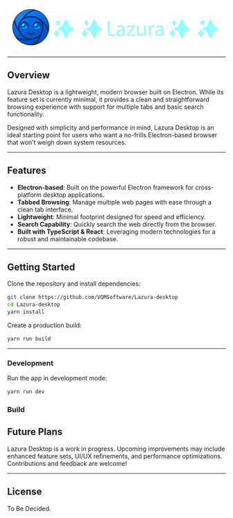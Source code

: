 ![Lazura Desktop Banner](./static/app_banner/app_banner.png)

---

## Overview

Lazura Desktop is a lightweight, modern browser built on Electron. While its feature set is currently minimal, it provides a clean and straightforward browsing experience with support for multiple tabs and basic search functionality.

Designed with simplicity and performance in mind, Lazura Desktop is an ideal starting point for users who want a no-frills Electron-based browser that won’t weigh down system resources.

---

## Features

- **Electron-based**: Built on the powerful Electron framework for cross-platform desktop applications.
- **Tabbed Browsing**: Manage multiple web pages with ease through a clean tab interface.
- **Lightweight**: Minimal footprint designed for speed and efficiency.
- **Search Capability**: Quickly search the web directly from the browser.
- **Built with TypeScript & React**: Leveraging modern technologies for a robust and maintainable codebase.

---

## Getting Started

Clone the repository and install dependencies:

```bash
git clone https://github.com/VQMSoftware/Lazura-desktop
cd Lazura-desktop
yarn install
```

Create a production build:

```bash
yarn run build
```

---

### Development

Run the app in development mode:

```bash
yarn run dev
```

### Build

## Future Plans

Lazura Desktop is a work in progress. Upcoming improvements may include enhanced feature sets, UI/UX refinements, and performance optimizations. Contributions and feedback are welcome!

---

## License

To Be Decided.
